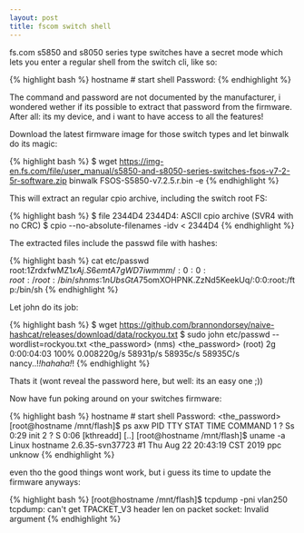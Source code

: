```yaml
---
layout: post
title: fscom switch shell
---
```


fs.com s5850 and s8050 series type switches have a secret mode which
lets you enter a regular shell from the switch cli, like so: 


{% highlight bash %}
hostname # start shell
Password:
{% endhighlight %}

The command and password are not documented by the manufacturer,
i wondered wether if its possible to extract that password from
the firmware. After all: its my device, and i want to have access
to all the features!

Download the latest firmware image for those switch types and let binwalk do
its magic:

{% highlight bash %}
$ wget https://img-en.fs.com/file/user_manual/s5850-and-s8050-series-switches-fsos-v7-2-5r-software.zip
binwalk FSOS-S5850-v7.2.5.r.bin  -e
{% endhighlight %}

This will extract an regular cpio archive, including the switch root FS:

{% highlight bash %}
$ file 2344D4 
2344D4: ASCII cpio archive (SVR4 with no CRC)
$ cpio --no-absolute-filenames -idv < 2344D4
{% endhighlight %}

The extracted files include the passwd file with hashes:

{% highlight bash %}
cat etc/passwd
root:$1$ZrdxfwMZ$1xAj.S6emtA7gWD7iwmmm/:0:0:root:/root:/bin/sh
nms:$1$nUbsGtA7$5omXOHPNK.ZzNd5KeekUq/:0:0:root:/ftp:/bin/sh
{% endhighlight %}

Let john do its job:

{% highlight bash %}
$ wget https://github.com/brannondorsey/naive-hashcat/releases/download/data/rockyou.txt
$ sudo john etc/passwd  --wordlist=rockyou.txt
<the_password>   (nms)
<the_password>   (root)
2g 0:00:04:03 100% 0.008220g/s 58931p/s 58935c/s 58935C/s nancy..!*!hahaha!*!
{% endhighlight %}

Thats it (wont reveal the password here, but well: its an easy one ;))

Now have fun poking around on your switches firmware:

{% highlight bash %}
hostname # start shell
Password: <the_password>
[root@hostname /mnt/flash]$ ps axw
  PID TTY      STAT   TIME COMMAND
    1 ?        Ss     0:29 init
    2 ?        S      0:06 [kthreadd]
 [..]
[root@hostname /mnt/flash]$ uname -a
Linux hostname 2.6.35-svn37723 #1 Thu Aug 22 20:43:19 CST 2019 ppc unknow
{% endhighlight %}

even tho the good things wont work, but i guess its time to update the firmware
anyways:

{% highlight bash %}
[root@hostname /mnt/flash]$ tcpdump -pni vlan250
tcpdump: can't get TPACKET_V3 header len on packet socket: Invalid argument
{% endhighlight %}

